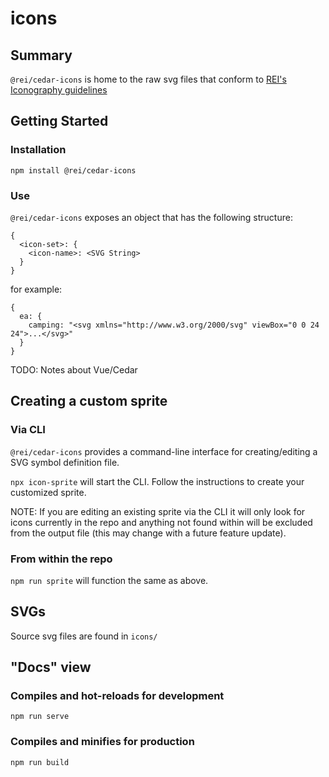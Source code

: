 # icons

## Summary

`@rei/cedar-icons` is home to the raw svg files that conform to [REI's Iconography guidelines](https://rei.github.io/rei-cedar-docs/foundation/iconography/)

## Getting Started

### Installation

`npm install @rei/cedar-icons`

### Use

`@rei/cedar-icons` exposes an object that has the following structure:

```
{
  <icon-set>: {
    <icon-name>: <SVG String>
  }
}
```

for example:

```
{
  ea: {
    camping: "<svg xmlns="http://www.w3.org/2000/svg" viewBox="0 0 24 24">...</svg>"
  }
}
```

TODO: Notes about Vue/Cedar

## Creating a custom sprite

### Via CLI

`@rei/cedar-icons` provides a command-line interface for creating/editing a SVG symbol definition file.

`npx icon-sprite` will start the CLI. Follow the instructions to create your customized sprite.

NOTE: If you are editing an existing sprite via the CLI it will only look for icons currently in the repo and anything not found within will be excluded from the output file (this may change with a future feature update).

### From within the repo

`npm run sprite` will function the same as above.

## SVGs

Source svg files are found in `icons/`

## "Docs" view

### Compiles and hot-reloads for development
```
npm run serve
```

### Compiles and minifies for production
```
npm run build
```
